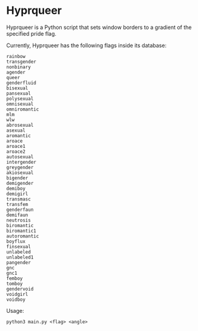 # Hyprqueer

Hyprqueer is a Python script that sets window borders to a gradient of the specified pride flag.

Currently, Hyprqueer has the following flags inside its database:

```
rainbow
transgender
nonbinary
agender
queer
genderfluid
bisexual
pansexual
polysexual
omnisexual
omniromantic
mlm
wlw
abrosexual
asexual
aromantic
aroace
aroace1
aroace2
autosexual
intergender
greygender
akiosexual
bigender
demigender
demiboy
demigirl
transmasc
transfem
genderfaun
demifaun
neutrosis
biromantic
biromantic1
autoromantic
boyflux
finsexual
unlabeled
unlabeled1
pangender
gnc
gnc1
femboy
tomboy
gendervoid
voidgirl
voidboy
```

Usage:
```
python3 main.py <flag> <angle>
```